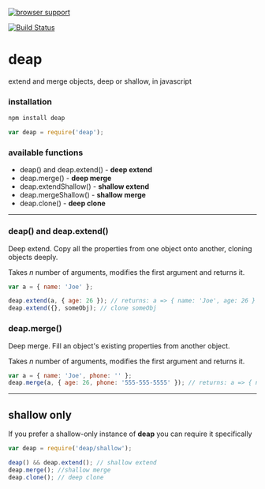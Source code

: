 [![browser support](http://ci.testling.com/selfcontained/deap.png)](http://ci.testling.com/selfcontained/deap)

[![Build Status](https://secure.travis-ci.org/selfcontained/deap.png?branch=master)](http://travis-ci.org/selfcontained/deap)

deap
====

extend and merge objects, deep or shallow, in javascript


### installation

```bash
npm install deap
```

```javascript
var deap = require('deap');
```

### available functions

+ deap() and deap.extend() - **deep extend**
+ deap.merge() - **deep merge**
+ deap.extendShallow() - **shallow extend**
+ deap.mergeShallow() - **shallow merge**
+ deap.clone() - **deep clone**

---

### deap() and deap.extend()

Deep extend.  Copy all the properties from one object onto another, cloning objects deeply.

Takes *n* number of arguments, modifies the first argument and returns it.

```javascript
var a = { name: 'Joe' };

deap.extend(a, { age: 26 }); // returns: a => { name: 'Joe', age: 26 }
deap.extend({}, someObj); // clone someObj
```

### deap.merge()

Deep merge.  Fill an object's existing properties from another object.

Takes *n* number of arguments, modifies the first argument and returns it.

```javascript
var a = { name: 'Joe', phone: '' };
deap.merge(a, { age: 26, phone: '555-555-5555' }); // returns: a => { name: 'Joe', phone: '555-555-5555' }
```

---

## shallow only

If you prefer a shallow-only instance of **deap** you can require it specifically

```javascript
var deap = require('deap/shallow');

deap() && deap.extend(); // shallow extend
deap.merge(); //shallow merge
deap.clone(); // deep clone
```
